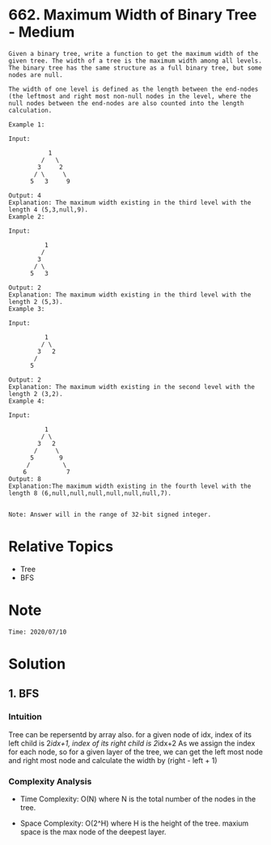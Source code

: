# 662. Maximum Width of Binary Tree - Medium

```
Given a binary tree, write a function to get the maximum width of the given tree. The width of a tree is the maximum width among all levels. The binary tree has the same structure as a full binary tree, but some nodes are null.

The width of one level is defined as the length between the end-nodes (the leftmost and right most non-null nodes in the level, where the null nodes between the end-nodes are also counted into the length calculation.

Example 1:

Input: 

           1
         /   \
        3     2
       / \     \  
      5   3     9 

Output: 4
Explanation: The maximum width existing in the third level with the length 4 (5,3,null,9).
Example 2:

Input: 

          1
         /  
        3    
       / \       
      5   3     

Output: 2
Explanation: The maximum width existing in the third level with the length 2 (5,3).
Example 3:

Input: 

          1
         / \
        3   2 
       /        
      5      

Output: 2
Explanation: The maximum width existing in the second level with the length 2 (3,2).
Example 4:

Input: 

          1
         / \
        3   2
       /     \  
      5       9 
     /         \
    6           7
Output: 8
Explanation:The maximum width existing in the fourth level with the length 8 (6,null,null,null,null,null,null,7).


Note: Answer will in the range of 32-bit signed integer.
```

# Relative Topics
* Tree
* BFS


# Note
```
Time: 2020/07/10
```


# Solution
## 1. BFS

### Intuition
Tree can be repersentd by array also.
for a given node of idx, index of its left child is 2*idx+1, index of its right child is 2*idx+2
As we assign the index for each node, so for a given layer of the tree, we can get the left most node and right most node and calculate the width by (right - left + 1) 

### Complexity Analysis
*   Time Complexity: O(N) where N is the total number of the nodes in the tree.
  
*   Space Complexity: O(2^H) where H is the height of the tree. maxium space is the max node of the deepest layer.


